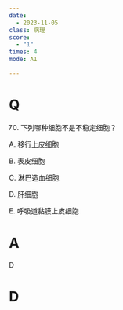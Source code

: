 ```yaml
---
date:
  - 2023-11-05
class: 病理
score:
  - "1"
times: 4
mode: A1

---
```



# Q
70. 下列哪种细胞不是不稳定细胞？

A. 移行上皮细胞

B. 表皮细胞

C. 淋巴造血细胞

D. 肝细胞

E. 呼吸道黏膜上皮细胞


# A
D





# D